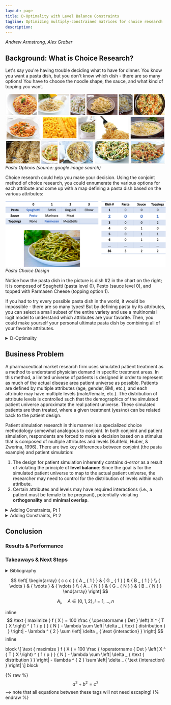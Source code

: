 ```yaml
---
layout: page
title: D-Optimality with Level Balance Constraints
tagline: Optimizing multiply-constrained matrices for choice research
description:
---
```

*Andrew Armstrong, Alex Graber*

## Background: What is Choice Research?

Let's say you're having trouble deciding what to have for dinner.  You know you want a pasta dish, but you don't know which dish - there are so many options!  You have to choose the noodle shape, the sauce, and what kind of topping you want.  


![Pasta](/assets/Picture1.png)  
*Pasta Options (source: google image search)*  


Choice research could help you make your decision.  Using the conjoint method of choice research, you could ennumerate the various options for each attribute and come up with a map defining a pasta dish based on the various attributes:


![Pasta Design](/assets/Picture2.png)  
*Pasta Choice Design*  


Notice how the pasta dish in the picture is dish #2 in the chart on the right; it is composed of Spaghetti (pasta level 0), Pesto (sauce level 0), and topped with Parmasen Cheese (topping option 1).  


If you had to try every possible pasta dish in the world, it would be impossible - there are so many types!  But by defining pasta by its attributes, you can select a small subset of the entire variety and use a multinomial logit model to understand which attributes are your favorite.  Then, you could make yourself your personal ultimate pasta dish by combining all of your favorite attributes.  




<details><summary>D-Optimality</summary>
  <div markdown = "1">

## D-Optimality
The pasta story is a simplistic example of choice research, but it should give you the intuition for why choice research is important, and how you can use a smaller portion of all possible options to associate value or importance with attribute levels.  This raises a key question: *How can you identify the best subset to use that maximizes the information gained from the research?*

It is clear that when the number of attributes and levels grow beyond a small set, presenting the full design (full factorial) becomes a challenge due to both the number of combinations required and the amount of burden placed on the respondent.  Fractional factorial designs, then, seek to allow the research to eke as much data out of the analysis as possible but use a much more limited subset of stimuli – but how do we know what the best (i.e., most efficient) fractional factorial design is?


Much research has been done on the topic of identifying efficient experimental designs (Hauser & Rao, 2002).  The current standard used to identify ‘efficient design’ is D-error – the geometric mean of the eigenvalues of the covariance matrix (D-efficiency is the inverse of D-error) (Kuhfeld, Huber, & Zwerina, 1996). Thus, the goal of an efficient design is to minimize D-error (therefore maximizing D-efficiency).  


D-efficient designs satisfy four principles (Kuhfeld, Huber, & Zwerina, 1996):
* **Orthogonality** is satisfied when the levels of each attribute vary independently of one another.  
* **Level balance** is satisfied when the levels of each attribute appear with equal frequency. 
* **Minimal overlap** is satisfied when the alternatives within each choice set have nonoverlapping attribute levels.  
* **Utility balance** is satisfied when the utilities of alternatives within choice sets are the same.


The standard method to identify an efficient design is to use one of any variant of the **Fedorov Algorithm** which, given a starting design, recursively makes exchange(s) that reduce D-error until some convergence criteria is met.  This method is susceptible to local minima; it may be necessary to run multiple iterations of the Fedorov Algorithm with different random starting designs to find the most efficient design (Kuhfeld, Huber, & Zwerina, 1996).

  </div>
</details>




## Business Problem

A pharmaceutical market research firm uses simulated patient treatment as a method to understand physician demand in specific treatment areas.  In this method, a limited universe of patients is designed in order to represent as much of the actual disease area patient universe as possible.  Patients are defined by multiple attributes (age, gender, BMI, etc.), and each attribute may have multiple levels (male/female, etc.).  The distribution of attribute levels is controlled such that the demographics of the simulated patient universe approximate the real patient universe.  These simulated patients are then treated, where a given treatment (yes/no) can be related back to the patient design.


Patient simulation research in this manner is a specialized choice methodology somewhat analogous to conjoint.  In both conjoint and patient simulation, respondents are forced to make a decision based on a stimulus that is composed of multiple attributes and levels (Kuhfeld, Huber, & Zwerina, 1996).  There are two key differences between conjoint (the pasta example) and patient simulation:
1. The design for patient simulation inherently contains *d-error* as a result of violating the principle of **level balance**:  Since the goal is for the simulated patient universe to map to the actual patient universe, the researcher may need to control for the distribution of levels within each attribute.  
2. Certain attributes and levels may have required interactions (i.e., a patient must be female to be pregnant), potentially violating **orthogonality** and **minimal overlap**.  




<details><summary>Adding Constraints, Pt 1</summary>
  <div markdown = "1">
    
## Adding Constraints, Pt 1
### Toy Problem 

As a toy problem, let us consider a patient universe in which patients are defined by:
![Picture 3](/assets/Picture3.png)


Expanding out all possibilities into the entire candidate set, this would be 3\*3\*2\*3 = 54 unique patient profiles.  Given respondent time is expensive, and high respondent burden decreases quality of results, we seek to reduce time-in-survey by creating a fractional-factorial design of 8 unique patient profiles.  As we want to extract as much data from the exercise as possible, the 8-profile fractional-factorial design must be as efficient as possible.

### Model Definition

## Constrained D-Optimality
### Theory

### Modified Fedorov Algorithm

### Parallelized

#### MFA Results

### Genetic Algorithm

#### GA Results

  </div>
</details>

<details><summary>Adding Constraints, Pt 2</summary>
  <div markdown = "1">
    
## Adding Constraints, Pt 2
### Full Problem

### Model Definition
  </div>
</details>



    
## Conclusion
### Results & Performance

### Takeaways & Next Steps


<details><summary>Bibliography</summary>
  <div markdown = "1">
    
## Bibliography

1. Hauser, J., & Rao, V. (2002, September). Conjoint Analysis, Related Modeling, and Applications. In IN MARKET RESEARCH AND MODELING: PROGRESS AND PROSPECTS: A TRIBUTE. Kluwer Academic Publishers.
2.  Kuhfeld, W., Huber, J., & Zwerina, K. (1996, September). A General Method for Constructing Efficient Choice Designs. Retrieved October 2018, from https://faculty.fuqua.duke.edu/~jch8/bio/Papers/Zwerina%20Kuhfeld%20Huber.pdf
3. Labadi, L. A. (2015, February). Some Refinements on Fedorov’s Algorithms for Constructing D-optimal Designs. Brazilian Journal of Probability and Statistics, 29, 53-70.
4. Triefenback, F. (2008). Design of Experiments: The D-Optimal Approach and Its Implementation As a Computer Algorithm. Umeå University, Department of Computing Science.
5. Warren F. Kuhfeld. (2001, January). Multinomial Logit, Discrete Choice Modeling. Retrieved October 2018, from https://www.stat.auckland.ac.nz/~balemi/Choice.pdf

  </div>
</details>


$$
\left[ \begin{array} { c c c } { A _ { 1 } } & { G _ { 1 } } & { B _ { 1 } } \\ { \vdots } & { \vdots } & { \vdots } \\ { A _ { N } } & { G _ { N } } & { B _ { N } } \end{array} \right]
$$

$$ A _ { i } , \quad A \in \{ 0,1,2 \} , i = 1 , \ldots , n $$

inline $$ 
\text { maximize } f ( X ) = 100 \frac { \operatorname { Det } \left( X ^ { T } X \right) ^ { 1 / p } } { N } - \lambda \sum \left| \delta _ { \text { distribution } } \right| - \lambda ^ { 2 } \sum \left| \delta _ { \text {interaction} } \right|
$$ inline


block
\\[
\text { maximize } f ( X ) = 100 \frac { \operatorname { Det } \left( X ^ { T } X \right) ^ { 1 / p } } { N } - \lambda \sum \left| \delta _ { \text { distribution } } \right| - \lambda ^ { 2 } \sum \left| \delta _ { \text {interaction} } \right|
\\]
block


{% raw %}
$$a^2 + b^2 = c^2$$ --> note that all equations between these tags will not need escaping! 
{% endraw %}

